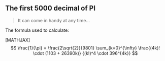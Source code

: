 ## The first 5000 decimal of PI

> It can come in handy at any time...

The formula used to calculate:

[MATHJAX]$$
\frac{1}{\pi} = \frac{2\sqrt{2}}{9801}
\sum_{k=0}^{\infty}
\frac{(4k)! \cdot (1103 + 26390k)}
{(k!)^4 \cdot 396^{4k}}
$$

